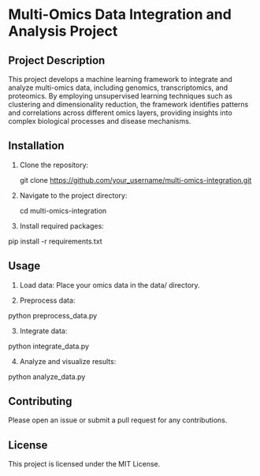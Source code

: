 # Multi-Omics Data Integration and Analysis Project

## Project Description
This project develops a machine learning framework to integrate and analyze multi-omics data, including genomics, transcriptomics, and proteomics. By employing unsupervised learning techniques such as clustering and dimensionality reduction, the framework identifies patterns and correlations across different omics layers, providing insights into complex biological processes and disease mechanisms.

## Installation
1. Clone the repository:
   
   git clone https://github.com/your_username/multi-omics-integration.git

2. Navigate to the project directory:

   cd multi-omics-integration
   
3. Install required packages:

pip install -r requirements.txt

## Usage
1. Load data:
Place your omics data in the data/ directory.

2. Preprocess data:

python preprocess_data.py

3. Integrate data:

python integrate_data.py

4. Analyze and visualize results:

python analyze_data.py

## Contributing

Please open an issue or submit a pull request for any contributions.

## License
This project is licensed under the MIT License.
